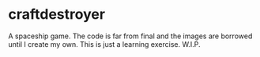 craftdestroyer
==============

A spaceship game. The code is far from final and the images are borrowed until I create my own. This is just a learning exercise. W.I.P.
